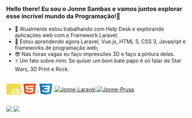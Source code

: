 ### Hello there! Eu sou o Jonne Sambas e vamos juntos explorar esse incrível mundo da Programação!👋

- 🔭 Atualmente estou trabalhando com Help Desk e explorando aplicações web com o Framework Laravel;
- 🌱 Estou aprendendo agora Laravel, Vue.js, HTML 5, CSS 3, Javasript e frameworks de programação web;
- 😎 Nas horas vagas eu faço impressões 3D e faço a pintura delas.
- ⚡ Um fato sobre mim: Se quiser um bom bate papo é só falar de Star Wars, 3D Print e Rock.

<div style="display: inline_block"><br>
   <a href="https://github.com/JonneSambas/">
  <img align="center" alt="Jonne-Js" height="30" width="40" src="https://raw.githubusercontent.com/devicons/devicon/master/icons/javascript/javascript-plain.svg">
    <img align="center" alt="Jonne-HTML" height="30" width="40" src="https://raw.githubusercontent.com/devicons/devicon/master/icons/html5/html5-original.svg">
  <img align="center" alt="Jonne-CSS" height="30" width="40" src="https://raw.githubusercontent.com/devicons/devicon/master/icons/css3/css3-original.svg">
  <img align="center" alt="Jonne-Laravel" height="30" width="30" src="https://static-00.iconduck.com/assets.00/laravel-icon-497x512-uwybstke.png">
  <img align="center" alt="Jonne-Prusa" height="30" width="30" src="https://help.prusa3d.com/wp-content/uploads/PSlogo-1.jpg">
 </div>
  
  ##
 
<div> 
  <a href="https://instagram.com/imaginethings3dps" target="_blank"><img src="https://img.shields.io/badge/-Instagram-%23E4405F?style=for-the-badge&logo=instagram&logoColor=white" target="_blank"></a>
  <a href="https://www.linkedin.com/in/jo%C3%A3o-vitor-souza-281aa8271/" target="_blank"><img src="https://img.shields.io/badge/-LinkedIn-%230077B5?style=for-the-badge&logo=linkedin&logoColor=white" target="_blank"></a> 
  
</div>

